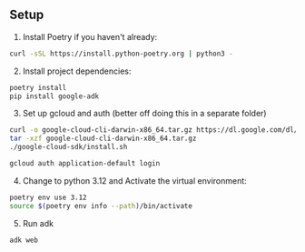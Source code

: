 ## Setup

1. Install Poetry if you haven't already:
```bash
curl -sSL https://install.python-poetry.org | python3 -
```

2. Install project dependencies:
```bash
poetry install
pip install google-adk
```

3. Set up gcloud and auth (better off doing this in a separate folder)
 ```bash
curl -o google-cloud-cli-darwin-x86_64.tar.gz https://dl.google.com/dl/cloudsdk/channels/rapid/downloads/google-cloud-cli-darwin-x86_64.tar.gz
tar -xzf google-cloud-cli-darwin-x86_64.tar.gz
./google-cloud-sdk/install.sh

gcloud auth application-default login
```

4. Change to python 3.12 and Activate the virtual environment:
```bash
poetry env use 3.12
source $(poetry env info --path)/bin/activate
```
5. Run adk
```
adk web
```
